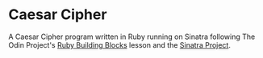 # Caesar Cipher
A Caesar Cipher program written in Ruby running on Sinatra following The Odin Project's [Ruby Building Blocks](https://www.theodinproject.com/courses/ruby-programming/lessons/building-blocks) lesson and the [Sinatra Project](https://www.theodinproject.com/courses/ruby-on-rails/lessons/sinatra-project).
